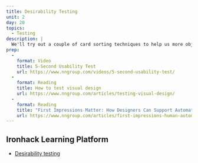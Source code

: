 ```yaml
---
title: Desirability Testing
unit: 2
day: 20
topics:
  - Testing
description: |
  We'll try out a couple of card sorting techniques to help us more objectively gauge the desirability and aesthetic appeal of our designs.
prep:
  -
    format: Video
    title: 5-Second Usability Test
    url: https://www.nngroup.com/videos/5-second-usability-test/
  -
    format: Reading
    title: How to test visual design
    url: https://www.nngroup.com/articles/testing-visual-design/
  -
    format: Reading
    title: "First Impressions Matter: How Designers Can Support Automatic Cognitive Processing"
    url: https://www.nngroup.com/articles/first-impressions-human-automaticity/
---
```


Ironhack Learning Platform
--------------------------

- [Desirability testing](http://learn.ironhack.com/#/learning_unit/7098)
